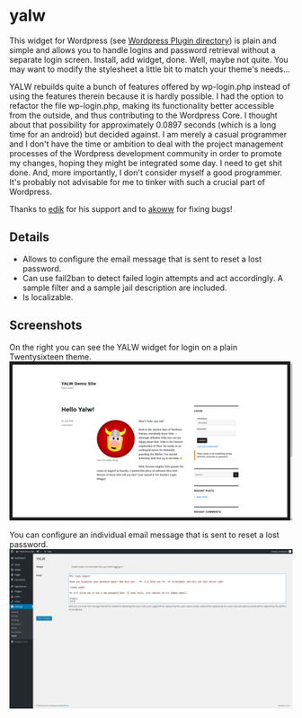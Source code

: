 # yalw
This widget for Wordpress (see [Wordpress Plugin directory](https://wordpress.org/plugins/yalw/)) is plain and simple and allows you to handle logins and password retrieval without a separate login screen. Install, add widget, 
done. Well, maybe not quite. You may want to modify the stylesheet a little bit to match your theme's needs...

YALW rebuilds quite a bunch of features offered by wp-login.php instead of using the features therein because it is hardly possible. I had the option to
refactor the file wp-login.php, making its functionality better accessible from the outside, and thus contributing to the Wordpress Core. I thought about that
possibility for approximately 0.0897 seconds (which is a long time for an android) but decided against. I am merely a casual programmer and I don't have the
time or ambition to deal with the project management processes of the Wordpress development community in order to promote my changes, hoping they might be
integrated some day. I need to get shit done. And, more importantly, I don't consider myself a good programmer. It's probably not advisable for me to tinker
with such a crucial part of Wordpress.

Thanks to [edik](https://profiles.wordpress.org/plocha/ "edik") for his support and to [akoww](https://github.com/akoww) for fixing bugs!

## Details
* Allows to configure the email message that is sent to reset a lost password.
* Can use fail2ban to detect failed login attempts and act accordingly. A sample filter and a sample jail description are included.
* Is localizable.

## Screenshots
On the right you can see the YALW widget for login on a plain Twentysixteen theme.
![login widget](https://github.com/otacke/yalw/blob/master/assets/screenshot-1.png "login widget")

You can configure an individual email message that is sent to reset a lost password.
![settings](https://github.com/otacke/yalw/blob/master/assets/screenshot-2.png "settings")